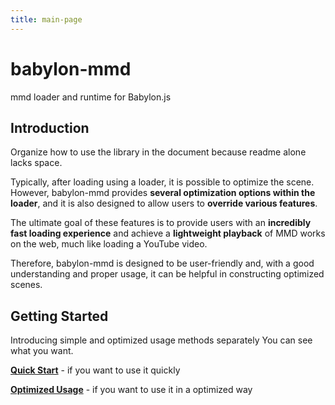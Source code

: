 ```yaml
---
title: main-page
---
```


# babylon-mmd

mmd loader and runtime for Babylon.js

## Introduction

Organize how to use the library in the document because readme alone lacks space.

Typically, after loading using a loader, it is possible to optimize the scene. However, babylon-mmd provides **several optimization options within the loader**, and it is also designed to allow users to **override various features**.

The ultimate goal of these features is to provide users with an **incredibly fast loading experience** and achieve a **lightweight playback** of MMD works on the web, much like loading a YouTube video.

Therefore, babylon-mmd is designed to be user-friendly and, with a good understanding and proper usage, it can be helpful in constructing optimized scenes.

## Getting Started

Introducing simple and optimized usage methods separately You can see what you want.

**[Quick Start](./docs/category/quick-start)** - if you want to use it quickly

**[Optimized Usage](./docs/category/optimized-usage)** - if you want to use it in a optimized way

